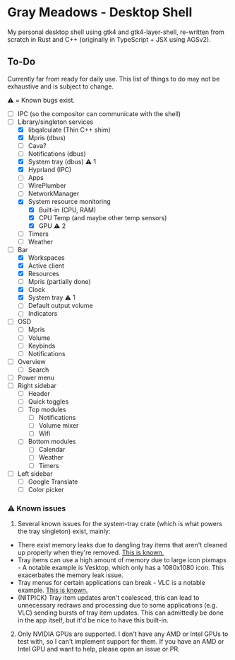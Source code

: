 # Gray Meadows - Desktop Shell

My personal desktop shell using gtk4 and gtk4-layer-shell, re-written from scratch in Rust and C++ (originally in TypeScript + JSX using AGSv2).

## To-Do

Currently far from ready for daily use. This list of things to do may not be exhaustive and is subject to change.

⚠️ = Known bugs exist.

- [ ] IPC (so the compositor can communicate with the shell)
- [ ] Library/singleton services
    - [x] libqalculate (Thin C++ shim)
    - [x] Mpris (dbus)
    - [ ] Cava?
    - [ ] Notifications (dbus)
    - [x] System tray (dbus) ⚠️ 1
    - [x] Hyprland (IPC)
    - [ ] Apps
    - [ ] WirePlumber
    - [ ] NetworkManager
    - [x] System resource monitoring
        - [x] Built-in (CPU, RAM)
        - [x] CPU Temp (and maybe other temp sensors)
        - [x] GPU ⚠️ 2
    - [ ] Timers
    - [ ] Weather
- [ ] Bar
    - [x] Workspaces
    - [x] Active client
    - [x] Resources
    - [ ] Mpris (partially done)
    - [x] Clock
    - [x] System tray ⚠️ 1
    - [ ] Default output volume
    - [ ] Indicators
- [ ] OSD
    - [ ] Mpris
    - [ ] Volume
    - [ ] Keybinds
    - [ ] Notifications
- [ ] Overview
    - [ ] Search
- [ ] Power menu
- [ ] Right sidebar
    - [ ] Header
    - [ ] Quick toggles
    - [ ] Top modules
        - [ ] Notifications
        - [ ] Volume mixer
        - [ ] Wifi
    - [ ] Bottom modules
        - [ ] Calendar
        - [ ] Weather
        - [ ] Timers
- [ ] Left sidebar
    - [ ] Google Translate
    - [ ] Color picker

### ⚠️ Known issues
1. Several known issues for the system-tray crate (which is what powers the tray singleton) exist, mainly:
- There exist memory leaks due to dangling tray items that aren't cleaned up properly when they're removed. [This is known.](https://github.com/JakeStanger/system-tray/issues/19)
- Tray items can use a high amount of memory due to large icon pixmaps - A notable example is Vesktop, which only has a 1080x1080 icon. This exacerbates the memory leak issue.
- Tray menus for certain applications can break - VLC is a notable example. [This is known.](https://github.com/JakeStanger/system-tray#dbusmenu-gtk3)
- (NITPICK) Tray item updates aren't coalesced, this can lead to unnecessary redraws and processing due to some applications (e.g. VLC) sending bursts of tray item updates. This can admittedly be done in the app itself, but it'd be nice to have this built-in.
2. Only NVIDIA GPUs are supported. I don't have any AMD or Intel GPUs to test with, so I can't implement support for them. If you have an AMD or Intel GPU and want to help, please open an issue or PR.